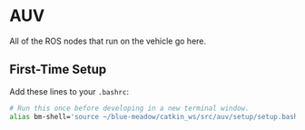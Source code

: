 # AUV

All of the ROS nodes that run on the vehicle go here.

## First-Time Setup

Add these lines to your `.bashrc`:
```bash
# Run this once before developing in a new terminal window.
alias bm-shell='source ~/blue-meadow/catkin_ws/src/auv/setup/setup.bash'
```
